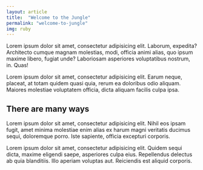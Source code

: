 ```yaml
---
layout: article
title:  "Welcome to the Jungle"
permalink: "welcome-to-jungle"
img: ruby
---
```


Lorem ipsum dolor sit amet, consectetur adipisicing elit. Laborum, expedita? Architecto cumque magnam molestias, modi, officia animi alias, quo ipsum maxime libero, fugiat unde? Laboriosam asperiores voluptatibus nostrum, in. Quas!

Lorem ipsum dolor sit amet, consectetur adipisicing elit. Earum neque, placeat, at totam quidem quasi quia, rerum ea doloribus odio aliquam. Maiores molestiae voluptatem officia, dicta aliquam facilis culpa ipsa.

## There are many ways

Lorem ipsum dolor sit amet, consectetur adipisicing elit. Nihil eos ipsam fugit, amet minima molestiae enim alias ex harum magni veritatis ducimus sequi, doloremque porro. Iste sapiente, officia excepturi corporis.

Lorem ipsum dolor sit amet, consectetur adipisicing elit. Quidem sequi dicta, maxime eligendi saepe, asperiores culpa eius. Repellendus delectus ab quia blanditiis. Illo aperiam voluptas aut. Reiciendis est aliquid corporis.

[jekyll-gh]: https://github.com/mojombo/jekyll
[jekyll]:    http://jekyllrb.com
